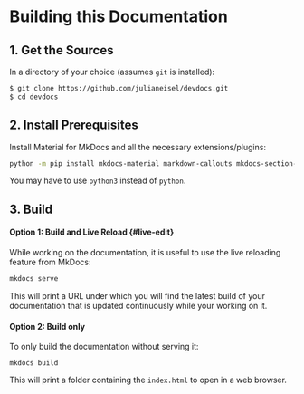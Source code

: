 # Building this Documentation

<!--
> INFO:
> The documentation uses the paid [Material for MkDocs Insiders](https://squidfunk.github.io/mkdocs-material/insiders/) tier now. However the documentation should be usable without this still. It is only used for the grid cards on the home page.
-->

## 1. Get the Sources

In a directory of your choice (assumes `git` is installed):
```bash
$ git clone https://github.com/julianeisel/devdocs.git
$ cd devdocs
```

## 2. Install Prerequisites

Install Material for MkDocs and all the necessary extensions/plugins:

```bash
python -m pip install mkdocs-material markdown-callouts mkdocs-section-index pygments pymdown-extensions mkdocs-glightbox mkdocs-git-revision-date-localized-plugin
```
You may have to use `python3` instead of `python`.

## 3. Build

#### Option 1: Build and Live Reload {#live-edit}

While working on the documentation, it is useful to use the live reloading feature from MkDocs:
```bash
mkdocs serve
```
This will print a URL under which you will find the latest build of your documentation that is updated continuously while your working on it.

#### Option 2: Build only

To only build the documentation without serving it:
```
mkdocs build
```

This will print a folder containing the `index.html` to open in a web browser.